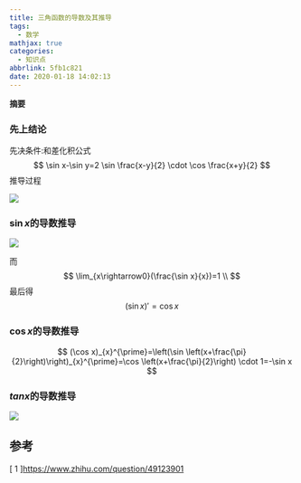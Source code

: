```yaml
---
title: 三角函数的导数及其推导
tags:
  - 数学
mathjax: true
categories:
  - 知识点
abbrlink: 5fb1c821
date: 2020-01-18 14:02:13
---
```

**摘要**
<!--more-->

### 先上结论

先决条件:和差化积公式
$$
\sin x-\sin y=2 \sin \frac{x-y}{2} \cdot \cos \frac{x+y}{2}
$$
推导过程

![](https://cdn.jsdelivr.net/gh/a347807131/cdn/images/20200118142510.png)



### $\sin x$的导数推导

![](https://cdn.mathpix.com/snip/images/UVvg_vnanU0r-bDq5vIgn638wXE7FXXWL1QfsGZjpp4.original.fullsize.png)

而
$$
\lim_{x\rightarrow0}(\frac{\sin x}{x})=1 \\
$$
最后得
$$
(\sin x)\prime=\cos x
$$

### $\cos x$的导数推导

$$
(\cos x)_{x}^{\prime}=\left(\sin \left(x+\frac{\pi}{2}\right)\right)_{x}^{\prime}=\cos \left(x+\frac{\pi}{2}\right) \cdot 1=-\sin x
$$

### $tan x$的导数推导

![](https://cdn.jsdelivr.net/gh/a347807131/cdn/images/20200118143900.png)



## 参考

[ 1 ]https://www.zhihu.com/question/49123901

